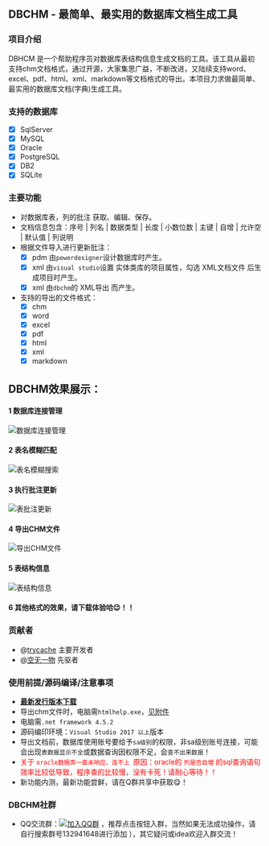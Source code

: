 ## DBCHM - 最简单、最实用的数据库文档生成工具

### 项目介绍

DBHCM 是一个帮助程序员对数据库表结构信息生成文档的工具。该工具从最初支持chm文档格式，通过开源，大家集思广益，不断改进，又陆续支持word、excel、pdf、html、xml、markdown等文档格式的导出。本项目力求做最简单、最实用的数据库文档(字典)生成工具。

### 支持的数据库
- [x] SqlServer
- [x] MySQL
- [x] Oracle
- [x]  PostgreSQL
- [x] DB2
- [x] SQLite

### 主要功能
- 对数据库表，列的批注 获取、编辑、保存。
- 文档信息包含：序号 | 列名 | 数据类型 | 长度 | 小数位数 | 主键 | 自增 | 允许空 | 默认值 | 列说明
- 根据文件导入进行更新批注：
    - 	[x] pdm 由`powerdesigner`设计数据库时产生。
    - 	[x] xml 由`visual studio`设置 实体类库的项目属性，勾选  XML文档文件 后生成项目时产生。
    - 	[x] xml 由`dbchm`的 XML导出 而产生。
- 支持的导出的文件格式：
    - 	[x] chm
    - 	[x] word
    - 	[x] excel
    - 	[x] pdf
    - 	[x] html
    - 	[x] xml
    - 	[x] markdown

DBCHM效果展示：
------------------------
#### 1 数据库连接管理
![数据库连接管理](https://gitee.com/lztkdr/DBCHM/raw/master/DBChm/Images/DBCHM001.png)

#### 2 表名模糊匹配
![表名模糊搜索](https://gitee.com/lztkdr/DBCHM/raw/master/DBChm/Images/DBCHM002.png)

#### 3 执行批注更新
![表批注更新](https://gitee.com/lztkdr/DBCHM/raw/master/DBChm/Images/DBCHM003.png)

#### 4 导出CHM文件
![导出CHM文件](https://gitee.com/lztkdr/DBCHM/raw/master/DBChm/Images/DBCHM004.png)

#### 5 表结构信息
![表结构信息](https://gitee.com/lztkdr/DBCHM/raw/master/DBChm/Images/DBCHM005.png)

#### 6 其他格式的效果，请下载体验哈:wink:！！

### 贡献者
- @[trycache](https://gitee.com/trycache) 主要开发者
- @[空无一物](https://gitee.com/lztkdr/) 先驱者

###  使用前提/源码编译/注意事项
- **[最新发行版本下载](https://gitee.com/lztkdr/DBCHM/releases)**
- 导出chm文件时，电脑需`htmlhelp.exe`，[见附件](https://gitee.com/lztkdr/DBCHM/attach_files)
- 电脑需`.net framework 4.5.2`
- 源码编印环境：`Visual Studio 2017 以上`版本
- 导出文档前，数据库使用账号要给予`sa级别`的权限，非sa级别账号连接，可能会出现`表数据显示不全`或数据查询因权限不足，会`查不出来数据`！
- <font color='red'>关于 `oracle数据库一直未响应，连不上 `原因：oracle的 `列是否自增` 的sql查询语句效率比较低导致，程序查的比较慢，没有卡死！请耐心等待！！</font> 
- 新功能内测，最新功能尝鲜，请在Q群共享中获取:yum:！
### DBCHM社群
- QQ交流群：[![加入QQ群](https://img.shields.io/badge/QQ群-132941648-blue.svg)](http://shang.qq.com/wpa/qunwpa?idkey=43619cbe3b2a10ded01b5354ac6928b30cc91bda45176f89a191796b7a7c0e26) ，推荐点击按钮入群，当然如果无法成功操作，请自行搜索群号132941648进行添加 ），其它疑问或idea欢迎入群交流！